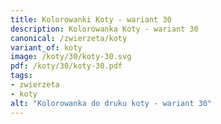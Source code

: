 ```yaml
---
title: Kolorowanki Koty - wariant 30
description: Kolorowanka Koty - wariant 30
canonical: /zwierzeta/koty
variant_of: koty
image: /koty/30/koty-30.svg
pdf: /koty/30/koty-30.pdf
tags:
- zwierzeta
- koty
alt: "Kolorowanka do druku koty - wariant 30"
---
```

